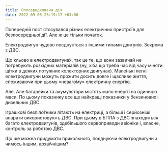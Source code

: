 ```yaml
---
title: Опосередкована дія
date: 2022-09-05 23:19:17 +03:00
---
```


Попередній пост стосувався різних електричних пристроїв для безпосередньої дії. Але ж це тільки початок.

Електродвигун чудово поєднується з іншими типами двигунів. Зокрема з ДВС.

Що кльово в електродвигуна́х, так це те, що вони зазвичай не потребують розхі́дних матеріалів (ну, хіба що треба час від часу міняти щітки в деяких потужних колекторних двигунах). Мале́нькі легкі електродвигуни можуть прожити досить довге і щасливе життя, споживаючи при цьому «неваго́му» електричну енергію.

Але. Але батарейки та акумулятори містять мало енергії на одиницю маси. По цьому показнику все ще найкращі показники у бензинових і дизельних ДВС.

Іграшкові безпіло́тники літають на електриці, а більші і серйозніші апарати використовують ДВС. При цьому в БПЛА з ДВС знаходиться багато електродвигунів, здебільшого сервоприводи авіоніки і, власне, контроль за роботою ДВС.

Що ще можна придумати прико́льного, поєднуючи електродвигуни з чимось іншим, архаї́чнішим?

